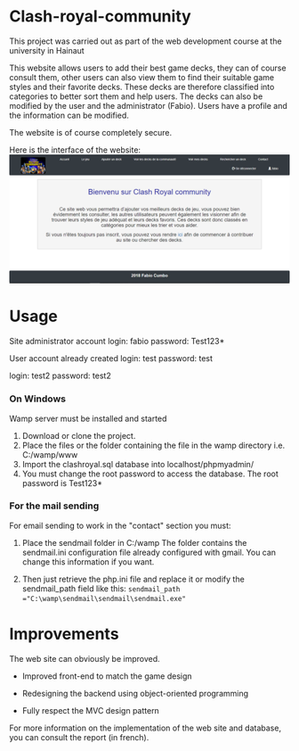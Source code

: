 # Clash-royal-community

This project was carried out as part of the web development course at the university in Hainaut 

This website allows users to add their best game decks, they can of course consult them, other users can also view them to find their suitable game styles and their favorite decks. These decks are therefore classified into categories to better sort them and help users.
The decks can also be modified by the user and the administrator (Fabio).
Users have a profile and the information can be modified. 

The website is of course completely secure.


Here is the interface of the website: 
![alt text](https://github.com/l-Legacy-l/Clash-royal-community/blob/master/images/clashroyalcommunity.PNG)


# Usage
Site administrator account 
 login: fabio
 password: Test123*

User account already created
 login: test
 password: test

 login: test2
 password: test2

### On Windows
Wamp server must be installed and started
1. Download or clone the project.
2. Place the files or the folder containing the file in the wamp directory i.e. C:/wamp/www
3. Import the clashroyal.sql database into localhost/phpmyadmin/
4. You must change the root password to access the database. The root password is Test123*

### For the mail sending
For email sending to work in the "contact" section you must: 
1. Place the sendmail folder in C:/wamp 
	The folder contains the sendmail.ini configuration file already configured with gmail. You can change this information if you want.

2. Then just retrieve the php.ini file and replace it or modify the sendmail_path field like this: ```
sendmail_path ="C:\wamp\sendmail\sendmail\sendmail.exe" ```

# Improvements
The web site can obviously be improved. 
* Improved front-end to match the game design

* Redesigning the backend using object-oriented programming 

* Fully respect the MVC design pattern


For more information on the implementation of the web site and database, you can consult the report (in french).

